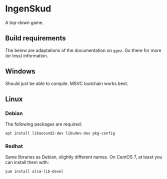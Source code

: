 # IngenSkud

A top-down game.

## Build requirements

The below are adaptations of the documentation on `ggez`. Go there for more (or less) information.

## Windows

Should just be able to compile. MSVC toolchain works best.

## Linux

### Debian

The following packages are required:

```sh
apt install libasound2-dev libudev-dev pkg-config
```

### Redhat

Same libraries as Debian, slightly different names. On CentOS 7, at
least you can install them with:

```sh
yum install alsa-lib-devel
```
